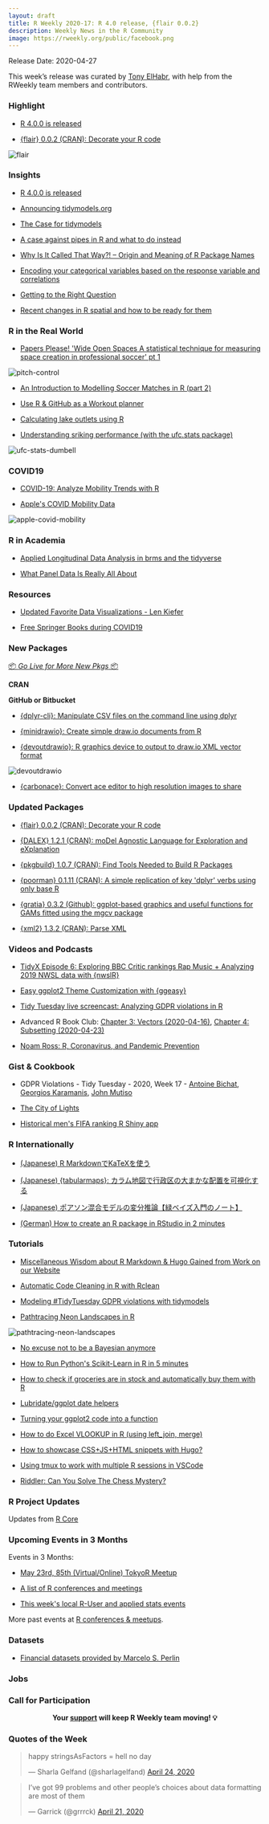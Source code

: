 ```yaml
---
layout: draft
title: R Weekly 2020-17: R 4.0 release, {flair 0.0.2}
description: Weekly News in the R Community
image: https://rweekly.org/public/facebook.png
---
```


Release Date: 2020-04-27

This week’s release was curated by [Tony ElHabr](https://twitter.com/TonyElHabr), with help from the RWeekly team members and contributors.

###  Highlight

+ [R 4.0.0 is released](https://stat.ethz.ch/pipermail/r-announce/2020/000653.html)

+ [{flair} 0.0.2 (CRAN): Decorate your R code](https://kbodwin.github.io/flair/index.html)

![flair](https://raw.githubusercontent.com/rweekly/image/master/2020-04-27/flair-example.PNG)

### Insights

+ [R 4.0.0 is released](https://stat.ethz.ch/pipermail/r-announce/2020/000653.html)

+ [Announcing tidymodels.org](https://www.tidyverse.org/blog/2020/04/tidymodels-org/)

+ [The Case for tidymodels](https://rviews.rstudio.com/2020/04/21/the-case-for-tidymodels/)

+ [A case against pipes in R and what to do instead](http://www.seascapemodels.org/rstats/2020/04/21/a-case-against-pipes.html)

+ [Why Is It Called That Way?! – Origin and Meaning of R Package Names](https://www.statworx.com/ch/blog/why-is-it-called-that-way-origin-and-meaning-of-r-package-names/)

+ [Encoding your categorical variables based on the response variable and correlations](https://thierrymoudiki.github.io/blog/2020/04/24/python/r/misc/target-encoder-correlation)

+ [Getting to the Right Question](https://blog.rstudio.com/2020/04/22/getting-to-the-right-question/)

+ [Recent changes in R spatial and how to be ready for them](https://geocompr.github.io/post/2020/whyr_webinar004/)

### R in the Real World

+ [Papers Please! 'Wide Open Spaces A statistical technique for measuring space creation in professional soccer' pt 1](https://www.robert-hickman.eu/post/fall_back_in_to_space/)

![pitch-control](https://raw.githubusercontent.com/rweekly/image/master/2020-04-27/pitch-control.png)

+ [An Introduction to Modelling Soccer Matches in R (part 2)](https://www.robert-hickman.eu/post/dixon_coles_2/)

+ [Use R & GitHub as a Workout planner](https://colinfay.me/r-git-workout-planner/)

+ [Calculating lake outlets using R](https://fishandwhistle.net/post/2020/calculating-lake-outlets-using-r/)

+ [Understanding sriking performance (with the ufc.stats package)](http://tamaszilagyi.com/ufc.stats//articles/2020-04-15-striking.html)

![ufc-stats-dumbell](https://raw.githubusercontent.com/rweekly/image/master/2020-04-27/ufc-stats-dumbell.png)

### COVID19

+ [COVID-19: Analyze Mobility Trends with R](https://blog.ephorie.de/covid-19-analyze-mobility-trends-with-r)

+ [Apple's COVID Mobility Data](https://kieranhealy.org/blog/archives/2020/04/23/apples-covid-mobility-data/)

![apple-covid-mobility](https://raw.githubusercontent.com/rweekly/image/master/2020-04-27/apple-covid-mobility.png)

###  R in Academia

+ [Applied Longitudinal Data Analysis in brms and the tidyverse](https://bookdown.org/content/4253/)

+ [What Panel Data Is Really All About](http://www.robertkubinec.com/post/fixed_effects/)

###  Resources

+ [Updated Favorite Data Visualizations - Len Kiefer](http://lenkiefer.com/2020/04/20/updated-favorite-data-visualizations/)

+ [Free Springer Books during COVID19](https://paulvanderlaken.com/2020/04/24/free-springer-books-computer-science-covid19/)

###  New Packages

<p class="added-hostname"><a href="https://rweekly.org/live" target="_blank" class="externalLink">📦 <i>Go Live for More New Pkgs</i> 📦</a></p>

**CRAN**

**GitHub or Bitbucket**

+ [{dplyr-cli}: Manipulate CSV files on the command line using dplyr](https://coolbutuseless.github.io/2020/04/20/manipulate-csv-files-on-the-command-line-with-dplyr-cli/)

+ [{minidrawio}: Create simple draw.io documents from R](https://coolbutuseless.github.io/2020/04/22/introducing-minidrawio-create-simple-draw.io-documents-in-r/)

+ [{devoutdrawio}: R graphics device to output to draw.io XML vector format](https://coolbutuseless.github.io/2020/04/23/introducing-devoutdrawio-a-graphics-device-which-outputs-to-draw.io-format/)

![devoutdrawio](https://raw.githubusercontent.com/rweekly/image/master/2020-04-27/devoutdrawio-mikefc-1251473911361011712.jpg)

+ [{carbonace}: Convert ace editor to high resolution images to share](https://github.com/yonicd/carbonace)

### Updated Packages

+ [{flair} 0.0.2 (CRAN): Decorate your R code](https://kbodwin.github.io/flair/index.html)

+ [{DALEX} 1.2.1 (CRAN): moDel Agnostic Language for Exploration and eXplanation](https://cran.r-project.org/web/packages/DALEX/index.html)

+ [{pkgbuild} 1.0.7 (CRAN): Find Tools Needed to Build R Packages](https://cran.r-project.org/web/packages/pkgbuild/index.html)

+ [{poorman} 0.1.11 (CRAN): A simple replication of key 'dplyr' verbs using only base R](https://cran.r-project.org/web/packages/poorman/index.html)

+ [{gratia} 0.3.2 (Github): ggplot-based graphics and useful functions for GAMs fitted using the mgcv package](https://github.com/gavinsimpson/gratia)

+ [{xml2} 1.3.2 (CRAN): Parse XML](https://cran.r-project.org/web/packages/xml2/index.html)

###  Videos and Podcasts

+ [TidyX Episode 6: Exploring BBC Critic rankings Rap Music + Analyzing 2019 NWSL data with {nwslR}](https://www.youtube.com/watch?v=XKjhws2ryFw)

+ [Easy ggplot2 Theme Customization with {ggeasy}](https://www.youtube.com/watch?time_continue=1&v=iAH1GJoBZmI&feature=emb_logo)

+ [Tidy Tuesday live screencast: Analyzing GDPR violations in R](https://www.youtube.com/watch?v=EVvnnWKO_4w)

+ Advanced R Book Club: [Chapter 3: Vectors (2020-04-16)](https://www.youtube.com/watch?v=pQ-xDAPEQaw), [Chapter 4: Subsetting (2020-04-23)](https://www.youtube.com/watch?v=eLMpCc0t1cg)

+ [Noam Ross: R, Coronavirus, and Pandemic Prevention](https://www.youtube.com/watch?v=5UXbfs5xIq0)

### Gist & Cookbook

+ GDPR Violations - Tidy Tuesday - 2020, Week 17 - [Antoine Bichat](https://github.com/abichat/tidytuesday/blob/master/scripts/script_2020-04-21.R), [Georgios Karamanis](https://github.com/gkaramanis/tidytuesday/tree/master/2020-week17), [John Mutiso](https://github.com/johnmutiso/-TidyTuesday/blob/master/2020/week%2017/script.R)

+ [The City of Lights](https://github.com/khufkens/city_of_lights)

+ [Historical men's FIFA ranking R Shiny app](https://github.com/Dato-Futbol/fifa-ranking)

### R Internationally

+ [(Japanese) R MarkdownでKaTeXを使う](https://blog.atusy.net/2020/04/23/katex-in-html-doc/)

+ [(Japanese) {tabularmaps}: カラム地図で行政区の大まかな配置を可視化する](https://uribo.hatenablog.com/entry/2020/04/22/174802)

+ [(Japanese) ポアソン混合モデルの変分推論【緑ベイズ入門のノート】](https://www.anarchive-beta.com/entry/2020/04/23/171354)

+ [(German) How to create an R package in RStudio in 2 minutes](https://statistik-dresden.de/archives/15972)

###  Tutorials

+ [Miscellaneous Wisdom about R Markdown & Hugo Gained from Work on our Website](https://ropensci.org/technotes/2020/04/23/rmd-learnings/)

+ [Automatic Code Cleaning in R with Rclean](https://ropensci.org/blog/2020/04/21/rclean/)

+ [Modeling #TidyTuesday GDPR violations with tidymodels](https://juliasilge.com/blog/gdpr-violations/)

+ [Pathtracing Neon Landscapes in R](https://www.tylermw.com/pathtracing-neon-landscapes-in-r/)

![pathtracing-neon-landscapes](https://raw.githubusercontent.com/rweekly/image/master/2020-04-27/pathtracing-neon-landscapes.png)

+ [No excuse not to be a Bayesian anymore](https://www.brodrigues.co/blog/2020-04-20-no_excuse/)

+ [How to Run Python's Scikit-Learn in R in 5 minutes](https://www.business-science.io/learn-r/2020/04/20/setup-python-in-r-with-rmarkdown.html)


+ [How to check if groceries are in stock and automatically buy them with R](http://theautomatic.net/2020/04/21/make-your-amazon-purchases-with-r/)

+ [Lubridate/ggplot date helpers](https://scottishsnow.wordpress.com/2020/04/24/lubridate-ggplot-date-helpers/)

+ [Turning your ggplot2 code into a function](https://thomas-neitmann.netlify.app/posts/turning-your-ggplot2-code-into-a-function/)

+ [How to do Excel VLOOKUP in R (using left_join, merge)](https://www.programmingwithr.com/how-to-do-excel-vlookup-in-r-using-left-join-merge/)

+ [How to showcase CSS+JS+HTML snippets with Hugo?](https://masalmon.eu/2020/04/21/css-snippet/)

+ [Using tmux to work with multiple R sessions in VSCode](https://renkun.me/2020/04/14/writing-r-in-vscode-working-with-multiple-r-sessions/)

+ [Riddler: Can You Solve The Chess Mystery?](https://joshuacook.netlify.app/post/riddler-chess-mystery/)

<!--<div class="post-more-begin></div><div class="post-more-end"></div>-->

###  R Project Updates

Updates from [R Core](http://developer.r-project.org/blosxom.cgi/R-devel/NEWS)

###  Upcoming Events in 3 Months

Events in 3 Months:

+ [May 23rd, 85th (Virtual/Online) TokyoR Meetup](https://tokyor.connpass.com/)

+ [A list of R conferences and meetings](https://jumpingrivers.github.io/meetingsR/events.html)

+ [This week's local R-User and applied stats events](https://community.rstudio.com/c/irl)


More past events at [R conferences & meetups](https://conf.rweekly.org).


### Datasets

+ [Financial datasets provided by Marcelo S. Perlin](https://www.msperlin.com/blog/data/data/)

### Jobs

###  Call for Participation


<p class="hide-support added-hostname support-rweekly" style="text-align: center;font-weight: bold;">Your <a class="non-visited externalLink" href="https://www.patreon.com/rweekly" onclick="pas(this)">support</a> will keep R Weekly team moving! 💡</p>

###  Quotes of the Week

<blockquote class="twitter-tweet"><p lang="en" dir="ltr">happy stringsAsFactors = hell no day</p>&mdash; Sharla Gelfand (@sharlagelfand) <a href="https://twitter.com/sharlagelfand/status/1253715120590553090?ref_src=twsrc%5Etfw">April 24, 2020</a></blockquote> <script async src="https://platform.twitter.com/widgets.js" charset="utf-8"></script>

<blockquote class="twitter-tweet"><p lang="en" dir="ltr">I’ve got 99 problems and other people’s choices about data formatting are most of them</p>&mdash; Garrick (@grrrck) <a href="https://twitter.com/grrrck/status/1252704601024999437?ref_src=twsrc%5Etfw">April 21, 2020</a></blockquote> <script async src="https://platform.twitter.com/widgets.js" charset="utf-8"></script>
